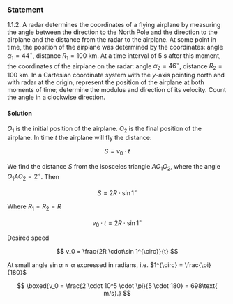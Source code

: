 ###  Statement

$1.1.2.$ A radar determines the coordinates of a flying airplane by measuring the angle between the direction to the North Pole and the direction to the airplane and the distance from the radar to the airplane. At some point in time, the position of the airplane was determined by the coordinates: angle $\alpha_1 = 44^{\circ}$, distance $R_1 = 100\text{ km}$. At a time interval of $5\text{ s}$ after this moment, the coordinates of the airplane on the radar: angle $\alpha_2 = 46^{\circ}$, distance $R_2 = 100\text{ km}$. In a Cartesian coordinate system with the $y$-axis pointing north and with radar at the origin, represent the position of the airplane at both moments of time; determine the modulus and direction of its velocity. Count the angle in a clockwise direction.

#### Solution

$O_1$ is the initial position of the airplane. $O_2$ is the final position of the airplane. In time $t$ the airplane will fly the distance:

$$
S = v_0 \cdot t
$$

We find the distance $S$ from the isosceles triangle $AO_1O_2$, where the angle $O_1AO_2 = 2^{\circ}$. Then

$$
S = 2R \cdot\sin 1^{\circ}
$$

Where $R_1=R_2=R$

$$
v_0 \cdot t = 2R \cdot\sin 1^{\circ}
$$

Desired speed

$$
v_0 = \frac{2R \cdot\sin 1^{\circ}}{t}
$$

At small angle $\sin\alpha\approx \alpha$ expressed in radians, i.e. $1^{\circ} = \frac{\pi}{180}$

$$
\boxed{v_0 = \frac{2 \cdot 10^5 \cdot \pi}{5 \cdot 180} = 698\text{ m/s}.}
$$